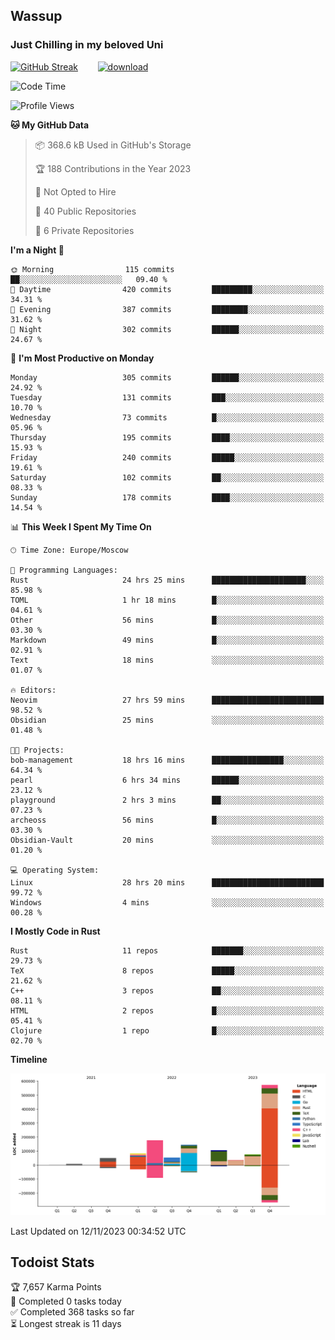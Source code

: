 ## Wassup 
### Just Chilling in my beloved Uni 

<!--
-->

[![GitHub Streak](http://github-readme-streak-stats.herokuapp.com?user=archeoss&theme=shades-of-purple&hide_border=true&date_format=j%20M%5B%20Y%5D)](https://git.io/streak-stats)&nbsp;&nbsp;&nbsp;&nbsp;&nbsp;&nbsp;&nbsp;&nbsp;[![download](https://user-images.githubusercontent.com/68448737/147796309-d8b65b1d-4dde-40d9-b03a-2b42aaa6cd43.jpeg)
](http://bmstu.ru/)

<!--START_SECTION:waka-->
![Code Time](http://img.shields.io/badge/Code%20Time-2%2C032%20hrs%2045%20mins-blue)

![Profile Views](http://img.shields.io/badge/Profile%20Views-0-blue)

**🐱 My GitHub Data** 

> 📦 368.6 kB Used in GitHub's Storage 
 > 
> 🏆 188 Contributions in the Year 2023
 > 
> 🚫 Not Opted to Hire
 > 
> 📜 40 Public Repositories 
 > 
> 🔑 6 Private Repositories 
 > 
**I'm a Night 🦉** 

```text
🌞 Morning                115 commits         ██░░░░░░░░░░░░░░░░░░░░░░░   09.40 % 
🌆 Daytime                420 commits         █████████░░░░░░░░░░░░░░░░   34.31 % 
🌃 Evening                387 commits         ████████░░░░░░░░░░░░░░░░░   31.62 % 
🌙 Night                  302 commits         ██████░░░░░░░░░░░░░░░░░░░   24.67 % 
```
📅 **I'm Most Productive on Monday** 

```text
Monday                   305 commits         ██████░░░░░░░░░░░░░░░░░░░   24.92 % 
Tuesday                  131 commits         ███░░░░░░░░░░░░░░░░░░░░░░   10.70 % 
Wednesday                73 commits          █░░░░░░░░░░░░░░░░░░░░░░░░   05.96 % 
Thursday                 195 commits         ████░░░░░░░░░░░░░░░░░░░░░   15.93 % 
Friday                   240 commits         █████░░░░░░░░░░░░░░░░░░░░   19.61 % 
Saturday                 102 commits         ██░░░░░░░░░░░░░░░░░░░░░░░   08.33 % 
Sunday                   178 commits         ████░░░░░░░░░░░░░░░░░░░░░   14.54 % 
```


📊 **This Week I Spent My Time On** 

```text
🕑︎ Time Zone: Europe/Moscow

💬 Programming Languages: 
Rust                     24 hrs 25 mins      █████████████████████░░░░   85.98 % 
TOML                     1 hr 18 mins        █░░░░░░░░░░░░░░░░░░░░░░░░   04.61 % 
Other                    56 mins             █░░░░░░░░░░░░░░░░░░░░░░░░   03.30 % 
Markdown                 49 mins             █░░░░░░░░░░░░░░░░░░░░░░░░   02.91 % 
Text                     18 mins             ░░░░░░░░░░░░░░░░░░░░░░░░░   01.07 % 

🔥 Editors: 
Neovim                   27 hrs 59 mins      █████████████████████████   98.52 % 
Obsidian                 25 mins             ░░░░░░░░░░░░░░░░░░░░░░░░░   01.48 % 

🐱‍💻 Projects: 
bob-management           18 hrs 16 mins      ████████████████░░░░░░░░░   64.34 % 
pearl                    6 hrs 34 mins       ██████░░░░░░░░░░░░░░░░░░░   23.12 % 
playground               2 hrs 3 mins        ██░░░░░░░░░░░░░░░░░░░░░░░   07.23 % 
archeoss                 56 mins             █░░░░░░░░░░░░░░░░░░░░░░░░   03.30 % 
Obsidian-Vault           20 mins             ░░░░░░░░░░░░░░░░░░░░░░░░░   01.20 % 

💻 Operating System: 
Linux                    28 hrs 20 mins      █████████████████████████   99.72 % 
Windows                  4 mins              ░░░░░░░░░░░░░░░░░░░░░░░░░   00.28 % 
```

**I Mostly Code in Rust** 

```text
Rust                     11 repos            ███████░░░░░░░░░░░░░░░░░░   29.73 % 
TeX                      8 repos             █████░░░░░░░░░░░░░░░░░░░░   21.62 % 
C++                      3 repos             ██░░░░░░░░░░░░░░░░░░░░░░░   08.11 % 
HTML                     2 repos             █░░░░░░░░░░░░░░░░░░░░░░░░   05.41 % 
Clojure                  1 repo              █░░░░░░░░░░░░░░░░░░░░░░░░   02.70 % 
```



**Timeline**

![Lines of Code chart](https://raw.githubusercontent.com/archeoss/archeoss/master/assets/bar_graph.png)


 Last Updated on 12/11/2023 00:34:52 UTC
<!--END_SECTION:waka-->

## Todoist Stats

<!-- TODO-IST:START -->
🏆  7,657 Karma Points           
🌸  Completed 0 tasks today           
✅  Completed 368 tasks so far           
⏳  Longest streak is 11 days
<!-- TODO-IST:END -->
